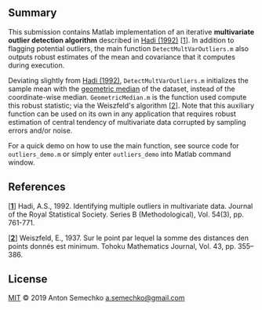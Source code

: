 ## Summary
This submission contains Matlab implementation of an iterative **multivariate outlier detection algorithm** 
described in [Hadi (1992)] [[1]]. In addition to flagging potential outliers, the main function
`DetectMultVarOutliers.m` also outputs robust estimates of the mean and covariance that it computes 
during execution. 

Deviating slightly from [Hadi (1992)], `DetectMultVarOutliers.m` initializes the sample mean with the [geometric median] 
of the dataset, instead of the coordinate-wise median. `GeometricMedian.m` is the function used compute this 
robust statistic; via the Weiszfeld's algorithm [[2]]. Note that this auxiliary function can be used on its own in 
any application that requires robust estimation of central tendency of multivariate data corrupted by sampling 
errors and/or noise.

For a quick demo on how to use the main function, see source code for `outliers_demo.m`	or simply enter `outliers_demo` 
into Matlab command window.

## References
[**[1]**] Hadi, A.S., 1992. Identifying multiple outliers in multivariate data. Journal of the Royal Statistical Society. Series B (Methodological), Vol. 54(3), pp. 761-771.  

[**[2]**] Weiszfeld, E., 1937. Sur le point par lequel la somme des distances den points donnés est minimum. Tohoku Mathematics Journal, Vol. 43, pp. 355–386.

## License
[MIT] © 2019 Anton Semechko 
a.semechko@gmail.com

[Hadi (1992)]: https://www.researchgate.net/profile/Ali_Hadi/publication/243777821_Identifying_Multiple_Outliers_in_Multivariate_Data/links/5406dda50cf2c48563b2732e.pdf
[1]: https://www.researchgate.net/profile/Ali_Hadi/publication/243777821_Identifying_Multiple_Outliers_in_Multivariate_Data/links/5406dda50cf2c48563b2732e.pdf
[geometric median]: http://en.wikipedia.org/wiki/Geometric_median
[2]: http://en.wikipedia.org/wiki/Geometric_median 
[source code]: https://github.com/AntonSemechko/Multivariate-Outliers/blob/master/outliers_demo.m

[MIT]: https://github.com/AntonSemechko/Multivariate-Outliers/blob/master/LICENSE.md

